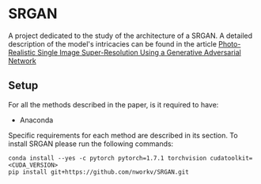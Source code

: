 # SRGAN
A project dedicated to the study of the architecture of a SRGAN. 
A detailed description of the model's intricacies can be found in the article [Photo-Realistic Single Image Super-Resolution Using a Generative Adversarial
Network](https://arxiv.org/pdf/1609.04802#page=10&zoom=100,66,644)
## Setup 
For all the methods described in the paper, is it required to have:
- Anaconda

Specific requirements for each method are described in its section. 
To install SRGAN please run the following commands:
  ```shell script
conda install --yes -c pytorch pytorch=1.7.1 torchvision cudatoolkit=<CUDA_VERSION>
pip install git+https://github.com/nworkv/SRGAN.git
```
